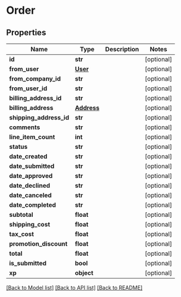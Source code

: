 # Order

## Properties
Name | Type | Description | Notes
------------ | ------------- | ------------- | -------------
**id** | **str** |  | [optional] 
**from_user** | [**User**](User.md) |  | [optional] 
**from_company_id** | **str** |  | [optional] 
**from_user_id** | **str** |  | [optional] 
**billing_address_id** | **str** |  | [optional] 
**billing_address** | [**Address**](Address.md) |  | [optional] 
**shipping_address_id** | **str** |  | [optional] 
**comments** | **str** |  | [optional] 
**line_item_count** | **int** |  | [optional] 
**status** | **str** |  | [optional] 
**date_created** | **str** |  | [optional] 
**date_submitted** | **str** |  | [optional] 
**date_approved** | **str** |  | [optional] 
**date_declined** | **str** |  | [optional] 
**date_canceled** | **str** |  | [optional] 
**date_completed** | **str** |  | [optional] 
**subtotal** | **float** |  | [optional] 
**shipping_cost** | **float** |  | [optional] 
**tax_cost** | **float** |  | [optional] 
**promotion_discount** | **float** |  | [optional] 
**total** | **float** |  | [optional] 
**is_submitted** | **bool** |  | [optional] 
**xp** | **object** |  | [optional] 

[[Back to Model list]](../README.md#documentation-for-models) [[Back to API list]](../README.md#documentation-for-api-endpoints) [[Back to README]](../README.md)


